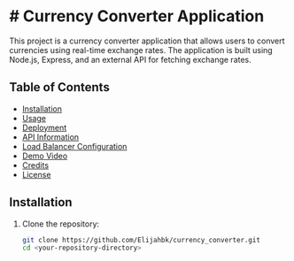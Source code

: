 # # Currency Converter Application

This project is a currency converter application that allows users to convert currencies using real-time exchange rates. The application is built using Node.js, Express, and an external API for fetching exchange rates.

## Table of Contents
- [Installation](#installation)
- [Usage](#usage)
- [Deployment](#deployment)
- [API Information](#api-information)
- [Load Balancer Configuration](#load-balancer-configuration)
- [Demo Video](#demo-video)
- [Credits](#credits)
- [License](#license)

## Installation
1. Clone the repository:
   ```bash
   git clone https://github.com/Elijahbk/currency_converter.git
   cd <your-repository-directory>
